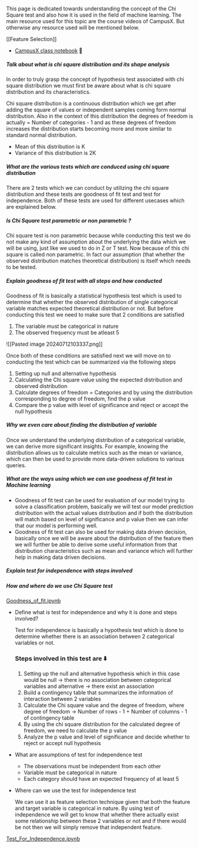 This page is dedicated towards understanding the concept of the Chi Square test and also how it is used in the field of machine learning. The main resource used for this topic are the course videos of CampusX. But otherwise any resource used will be mentioned below.

[[Feature Selection]]

- [CampusX class notebook](https://drive.google.com/file/d/1nmxMlse95CE0it612u55s9hudL2Xef4K/view) 🔖

##### Talk about what is chi square distribution and its shape analysis

In order to truly grasp the concept of hypothesis test associated with chi square distribution we must first be aware about what is chi square distribution and its characteristics.

Chi square distribution is a continuous distribution which we get after adding the square of values or independent samples coming form normal distribution. Also in the context of this distribution the degrees of freedom is actually = Number of categories - 1 and as these degrees of freedom increases the distribution starts becoming more and more similar to standard normal distribution.

- Mean of this distribution is K
- Variance of this distribution is 2K

##### What are the various tests which are conduced using chi square distribution

There are 2 tests which we can conduct by utilizing the chi square distribution and these tests are goodness of fit test and test for independence. Both of these tests are used for different usecases which are explained below.

##### Is Chi Square test parametric or non parametric ? 

Chi square test is non parametric because while conducting this test we do not make any kind of assumption about the underlying the data which we will be using, just like we used to do in Z or T test. Now because of this chi square is called non parametric. In fact our assumption (that whether the observed distribution matches theoretical distribution) is itself which needs to be tested.

##### Explain goodness of fit test with all steps and how conducted

Goodness of fit is basically a statistical hypothesis test which is used to determine that whether the observed distribution of single categorical variable matches expected theoretical distribution or not. But before conducting this test we need to make sure that 2 conditions are satisfied 

1. The variable must be categorical in nature
2. The observed frequency must be atleast 5

![[Pasted image 20240712103337.png]]

Once both of these conditions are satisfied next we will move on to conducting the test which can be summarized via the following steps 

1. Setting up null and alternative hypothesis
2. Calculating the Chi square value using the expected distribution  and observed distribution
3. Calculate degrees of freedom = Categories and by using the distribution corresponding to degree of freedom, find the p value
4. Compare the p value with level of significance and reject or accept the null hypothesis

##### Why we even care about finding the distribution of variable

Once we understand the underlying distribution of a categorical variable, we can derive more significant insights. For example, knowing the distribution allows us to calculate metrics such as the mean or variance, which can then be used to provide more data-driven solutions to various queries.

##### What are the ways using which we can use goodness of fit test in Machine learning

- Goodness of fit test can be used for evaluation of our model trying to solve a classification problem, basically we will test our model prediction distribution with the actual values distribution and if both the distribution will match based on level of significance and p value then we can infer that our model is performing well.
- Goodness of fit test can also be used for making data driven decision, basically once we will be aware about the distribution of the feature then we will further be able to derive some useful information from that distribution characteristics such as mean and variance which will further help in making data driven decisions.


##### Explain test for independence with steps involved



##### How and where do we use Chi Square test




[Goodness_of_fit.ipynb](https://prod-files-secure.s3.us-west-2.amazonaws.com/f18c412d-2627-4e64-9abf-1bc83d728162/c8111fe8-67c0-4c30-88a5-f600a0c8a2c0/Goodness_of_fit.ipynb)

- Define what is test for independence and why it is done and steps involved?
    
    Test for independence is basically a hypothesis test which is done to determine whether there is an association between 2 categorical variables or not.
    
    ### Steps involved in this test are ⬇️
    
    1. Setting up the null and alternative hypothesis which in this case would be null → there is no association between categorical variables and alternative → there exist an association
    2. Build a contingency table that summarizes the information of interaction between 2 variables
    3. Calculate the Chi square value and the degree of freedom, where degree of freedom → Number of rows - 1 + Number of columns - 1 of contingency table
    4. By using the chi square distribution for the calculated degree of freedom, we need to calculate the p value
    5. Analyze the p value and level of significance and decide whether to reject or accept null hypothesis
- What are assumptions of test for independence test
    
    - The observations must be independent from each other
    - Variable must be categorical in nature
    - Each category should have an expected frequency of at least 5
- Where can we use the test for independence test
    
    We can use it as feature selection technique given that both the feature and target variable is categorical in nature. By using test of independence we will get to know that whether there actually exist some relationship between these 2 variables or not and if there would be not then we will simply remove that independent feature.
    

[Test_For_Independence.ipynb](https://prod-files-secure.s3.us-west-2.amazonaws.com/f18c412d-2627-4e64-9abf-1bc83d728162/cac2bcd4-7b8f-4189-b88c-033b12a52d68/Test_For_Independence.ipynb)